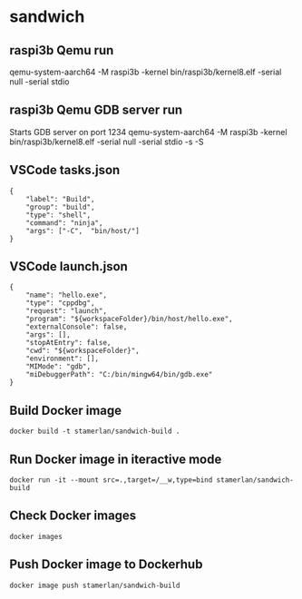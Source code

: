 # sandwich

## raspi3b Qemu run
qemu-system-aarch64 -M raspi3b -kernel bin/raspi3b/kernel8.elf -serial null -serial stdio

## raspi3b Qemu GDB server run
Starts GDB server on port 1234
qemu-system-aarch64 -M raspi3b -kernel bin/raspi3b/kernel8.elf -serial null -serial stdio -s -S

## VSCode tasks.json
```
{
    "label": "Build",
    "group": "build",
    "type": "shell",
    "command": "ninja",
    "args": ["-C",  "bin/host/"]
}
```

## VSCode launch.json
```
{
    "name": "hello.exe",
    "type": "cppdbg",
    "request": "launch",
    "program": "${workspaceFolder}/bin/host/hello.exe",
    "externalConsole": false,
    "args": [],
    "stopAtEntry": false,
    "cwd": "${workspaceFolder}",
    "environment": [],
    "MIMode": "gdb",
    "miDebuggerPath": "C:/bin/mingw64/bin/gdb.exe"
}
```

## Build Docker image
```
docker build -t stamerlan/sandwich-build .
```

## Run Docker image in iteractive mode
```
docker run -it --mount src=.,target=/__w,type=bind stamerlan/sandwich-build
```

## Check Docker images
```
docker images
```

## Push Docker image to Dockerhub
```
docker image push stamerlan/sandwich-build
```
